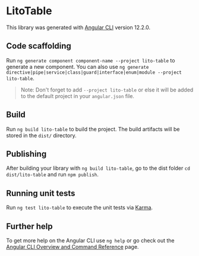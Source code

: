 # LitoTable

This library was generated with [Angular CLI](https://github.com/angular/angular-cli) version 12.2.0.

## Code scaffolding

Run `ng generate component component-name --project lito-table` to generate a new component. You can also use `ng generate directive|pipe|service|class|guard|interface|enum|module --project lito-table`.
> Note: Don't forget to add `--project lito-table` or else it will be added to the default project in your `angular.json` file. 

## Build

Run `ng build lito-table` to build the project. The build artifacts will be stored in the `dist/` directory.

## Publishing

After building your library with `ng build lito-table`, go to the dist folder `cd dist/lito-table` and run `npm publish`.

## Running unit tests

Run `ng test lito-table` to execute the unit tests via [Karma](https://karma-runner.github.io).

## Further help

To get more help on the Angular CLI use `ng help` or go check out the [Angular CLI Overview and Command Reference](https://angular.io/cli) page.

